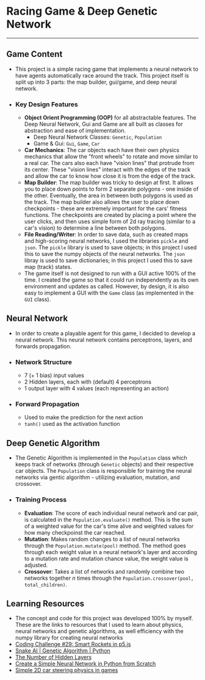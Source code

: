 # Racing Game & Deep Genetic Network
---
## Game Content
- This project is a simple racing game that implements a neural network to have agents automatically race around the track. This project itself is split up into 3 parts: the map builder, gui/game, and deep neural network.
- ### Key Design Features
    - **Object Orient Programming (OOP)** for all abstractable features. The Deep Neural Network, Gui and Game are all built as classes for abstraction and ease of implementation.
        - Deep Neural Network Classes: `Genetic`, `Population`
        - Game & Gui: `Gui`, `Game`, `Car`
    - **Car Mechanics**: The car objects each have their own physics mechanics that allow the "front wheels" to rotate and move similar to a real car. The cars also each have "vision lines" that protrude from its center. These "vision lines" interact with the edges of the track and allow the car to know how close it is from the edge of the track.
    - **Map Builder**: The map builder was tricky to design at first. It allows you to place down points to form 2 separate polygons - one inside of the other. Eventually, the area in between both polygons is used as the track. The map builder also allows the user to place down checkpoints - these are extremely important for the cars' fitness functions. The checkpoints are created by placing a point where the user clicks, and then uses simple form of 2d ray tracing (similar to a car's vision) to determine a line between both polygons.
    - **File Reading/Writer**: In order to save data, such as created maps and high-scoring neural networks, I used the libraries `pickle` and `json`. The `pickle` library is used to save objects; in this project I used this to save the numpy objects of the neural networks. The `json` libray is used to save dictionaries; in this project I used this to save map (track) states.
    - The game itself is not designed to run with a GUI active 100% of the time. I created the game so that it could run independently as its own environment and updates as called. However, by design, it is also easy to implement a GUI with the `Game` class (as implemented in the `GUI` class).

## Neural Network
- In order to create a playable agent for this game, I decided to develop a neural network. This neural network contains perceptrons, layers, and forwards propagation.
- ### Network Structure
    - 7 (+ 1 bias) input values
    - 2 Hidden layers, each with (default) 4 perceptrons
    - 1 output layer with 4 values (each representing an action)
- ### Forward Propagation
    - Used to make the prediction for the next action
    - `tanh()` used as the activation function

## Deep Genetic Algorithm
- The Genetic Algorithm is implemented in the `Population` class which keeps track of networks (through `Genetic` objects) and their respective car objects. The `Population` class is responsible for training the neural networks via gentic algorithm - utilizing evaluation, mutation, and crossover.
- ### Training Process
    - **Evaluation**: The score of each individual neural network and car pair, is calculated in the `Population.evaluate()` method. This is the sum of a weighted value for the car's time alive and weighted values for how many checkpoinst the car reached.
    - **Mutation**: Makes random changes to a list of neural networks through the `Population.mutate(pool)` method. The method goes through each weight value in a neural network's layer and according to a mutation rate and mutation chance value, the weight value is adjusted.
    - **Crossover**: Takes a list of networks and randomly combine two networks together *n* times through the `Population.crossover(pool, total_children)`.


## Learning Resources
- The concept and code for this project was developed 100% by myself.
These are the links to resources that I used to learn about physics, neural networks and genetic algorithms, 
as well efficiency with the numpy library for creating neural networks
- [Coding Challenge #29: Smart Rockets in p5.js](https://www.youtube.com/watch?v=bGz7mv2vD6g)
- [Snake AI | Genetic Algorithm | Python](https://www.youtube.com/watch?v=SGxVaptD9Ug&list=LL&index=1&t=746s)
- [The Number of Hidden Layers](https://www.heatonresearch.com/2017/06/01/hidden-layers.html#:~:text=The%20number%20of%20hidden%20neurons,size%20of%20the%20input%20layer.)
- [Create a Simple Neural Network in Python from Scratch](https://www.youtube.com/watch?v=kft1AJ9WVDk&t=653s)
- [Simple 2D car steering physics in games](http://engineeringdotnet.blogspot.com/2010/04/simple-2d-car-physics-in-games.html)